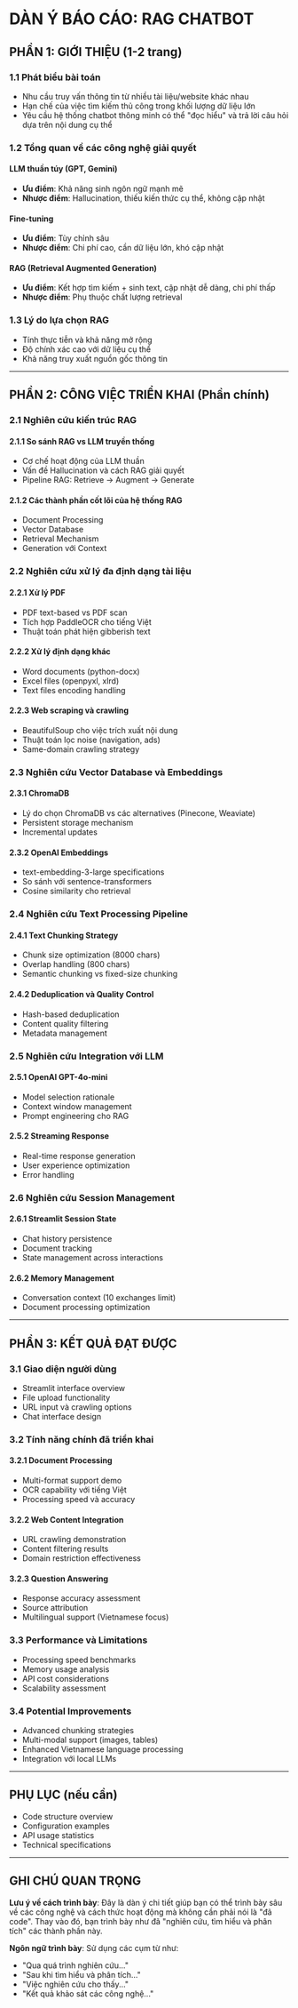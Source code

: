 # DÀN Ý BÁO CÁO: RAG CHATBOT

## PHẦN 1: GIỚI THIỆU (1-2 trang)

### 1.1 Phát biểu bài toán
- Nhu cầu truy vấn thông tin từ nhiều tài liệu/website khác nhau
- Hạn chế của việc tìm kiếm thủ công trong khối lượng dữ liệu lớn
- Yêu cầu hệ thống chatbot thông minh có thể "đọc hiểu" và trả lời câu hỏi dựa trên nội dung cụ thể

### 1.2 Tổng quan về các công nghệ giải quyết

#### LLM thuần túy (GPT, Gemini)
- **Ưu điểm**: Khả năng sinh ngôn ngữ mạnh mẽ
- **Nhược điểm**: Hallucination, thiếu kiến thức cụ thể, không cập nhật

#### Fine-tuning
- **Ưu điểm**: Tùy chỉnh sâu
- **Nhược điểm**: Chi phí cao, cần dữ liệu lớn, khó cập nhật

#### RAG (Retrieval Augmented Generation)
- **Ưu điểm**: Kết hợp tìm kiếm + sinh text, cập nhật dễ dàng, chi phí thấp
- **Nhược điểm**: Phụ thuộc chất lượng retrieval

### 1.3 Lý do lựa chọn RAG
- Tính thực tiễn và khả năng mở rộng
- Độ chính xác cao với dữ liệu cụ thể
- Khả năng truy xuất nguồn gốc thông tin

---

## PHẦN 2: CÔNG VIỆC TRIỂN KHAI (Phần chính)

### 2.1 Nghiên cứu kiến trúc RAG

#### 2.1.1 So sánh RAG vs LLM truyền thống
- Cơ chế hoạt động của LLM thuần
- Vấn đề Hallucination và cách RAG giải quyết
- Pipeline RAG: Retrieve → Augment → Generate

#### 2.1.2 Các thành phần cốt lõi của hệ thống RAG
- Document Processing
- Vector Database
- Retrieval Mechanism
- Generation với Context

### 2.2 Nghiên cứu xử lý đa định dạng tài liệu

#### 2.2.1 Xử lý PDF
- PDF text-based vs PDF scan
- Tích hợp PaddleOCR cho tiếng Việt
- Thuật toán phát hiện gibberish text

#### 2.2.2 Xử lý định dạng khác
- Word documents (python-docx)
- Excel files (openpyxl, xlrd)
- Text files encoding handling

#### 2.2.3 Web scraping và crawling
- BeautifulSoup cho việc trích xuất nội dung
- Thuật toán lọc noise (navigation, ads)
- Same-domain crawling strategy

### 2.3 Nghiên cứu Vector Database và Embeddings

#### 2.3.1 ChromaDB
- Lý do chọn ChromaDB vs các alternatives (Pinecone, Weaviate)
- Persistent storage mechanism
- Incremental updates

#### 2.3.2 OpenAI Embeddings
- text-embedding-3-large specifications
- So sánh với sentence-transformers
- Cosine similarity cho retrieval

### 2.4 Nghiên cứu Text Processing Pipeline

#### 2.4.1 Text Chunking Strategy
- Chunk size optimization (8000 chars)
- Overlap handling (800 chars)
- Semantic chunking vs fixed-size chunking

#### 2.4.2 Deduplication và Quality Control
- Hash-based deduplication
- Content quality filtering
- Metadata management

### 2.5 Nghiên cứu Integration với LLM

#### 2.5.1 OpenAI GPT-4o-mini
- Model selection rationale
- Context window management
- Prompt engineering cho RAG

#### 2.5.2 Streaming Response
- Real-time response generation
- User experience optimization
- Error handling

### 2.6 Nghiên cứu Session Management

#### 2.6.1 Streamlit Session State
- Chat history persistence
- Document tracking
- State management across interactions

#### 2.6.2 Memory Management
- Conversation context (10 exchanges limit)
- Document processing optimization

---

## PHẦN 3: KẾT QUẢ ĐẠT ĐƯỢC

### 3.1 Giao diện người dùng
- Streamlit interface overview
- File upload functionality
- URL input và crawling options
- Chat interface design

### 3.2 Tính năng chính đã triển khai

#### 3.2.1 Document Processing
- Multi-format support demo
- OCR capability với tiếng Việt
- Processing speed và accuracy

#### 3.2.2 Web Content Integration
- URL crawling demonstration
- Content filtering results
- Domain restriction effectiveness

#### 3.2.3 Question Answering
- Response accuracy assessment
- Source attribution
- Multilingual support (Vietnamese focus)

### 3.3 Performance và Limitations
- Processing speed benchmarks
- Memory usage analysis
- API cost considerations
- Scalability assessment

### 3.4 Potential Improvements
- Advanced chunking strategies
- Multi-modal support (images, tables)
- Enhanced Vietnamese language processing
- Integration với local LLMs

---

## PHỤ LỤC (nếu cần)
- Code structure overview
- Configuration examples
- API usage statistics
- Technical specifications

---

## GHI CHÚ QUAN TRỌNG

**Lưu ý về cách trình bày**: Đây là dàn ý chi tiết giúp bạn có thể trình bày sâu về các công nghệ và cách thức hoạt động mà không cần phải nói là "đã code". Thay vào đó, bạn trình bày như đã "nghiên cứu, tìm hiểu và phân tích" các thành phần này.

**Ngôn ngữ trình bày**: Sử dụng các cụm từ như:
- "Qua quá trình nghiên cứu..."
- "Sau khi tìm hiểu và phân tích..."
- "Việc nghiên cứu cho thấy..."
- "Kết quả khảo sát các công nghệ..."